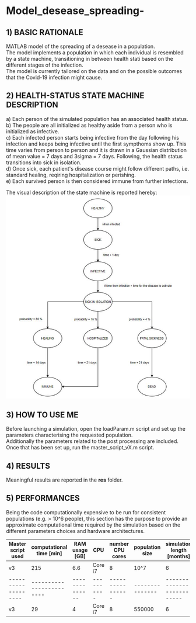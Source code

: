 # Model_desease_spreading-
## 1) BASIC RATIONALE
MATLAB model of the spreading of a desease in a population.  
The model implements a population in which each individual is resembled by a state machine, transitioning in between health stati based on the different stages of the infection.  
The model is currently tailored on the data and on the possible outcomes that the Covid-19 infection might cause. 


## 2) HEALTH-STATUS STATE MACHINE DESCRIPTION
a) Each person of the simulated population has an associated health status. 
b) The people are all initialized as healthy aside from a person who is initialized as infective.  
c) Each infected person starts being infective from the day following his infection and keeps being infective until the first sympthoms show up. This time varies from person to person and it is drawn in a Gaussian distribution of mean value = 7 days and 3sigma = 7 days. Following, the health status transitions into sick in isolation.  
d) Once sick, each patient's disease course might follow different paths, i.e. standard healing, reqiring hospitalization or perishing.  
e) Each survived person is then considered immune from further infections. 

The visual description of the state machine is reported hereby:
![picture](https://github.com/dave-ai/Model_desease_spreading-/blob/master/images/state_machine_person.JPG)

## 3) HOW TO USE ME
Before launching a simulation, open the loadParam.m script and set up the parameters characterising the requested population.  
Additionally the parameters related to the post processing are included.  
Once that has been set up, run the master_script_vX.m script.

## 4) RESULTS
Meaningful results are reported in the **res** folder. 

## 5) PERFORMANCES
Being the code computationally expensive to be run for consistent populations (e.g. > 10^6 people), this section has the purpose to provide an approximate computational time required by the simulation based on the different parameters choices and hardware architectures. 

| Master script used  | computational time [min] | RAM usage [GB] |     CPU    | number CPU cores | population size | simulation length [months] |
| ------------------- | ------------------------ | -------------- | ---------- | ---------------- | --------------- | -------------------------- |
|         v3          |            215           |       6.6      |   Core i7  |        8         |       10^7      |             6              |       
| ------------------- | ------------------------ | -------------- | ---------- | ---------------- | --------------- | -------------------------- |
|         v3          |            29            |       4        |   Core i7  |        8         |     550000    |             6              |       


 
